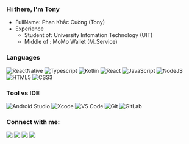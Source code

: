 ### Hi there, I'm Tony 

- FullName: Phan Khắc Cường (Tony)
- Experience
    * Student of: University Infomation Technology (UIT)
    * Middle of : MoMo Wallet (M_Service)

### Languages
![ReactNative](http://img.shields.io/badge/-React_Native-20232A?style=flat&logo=react&logoColor=61DAFB)
![Typescript](http://img.shields.io/badge/-Typescript-0078D6?style=flat-&logo=typescript&logoColor=ffffff)
![Kotlin](https://img.shields.io/badge/kotlin-%237F52FF.svg?style=for-the-badge&logo=kotlin&logoColor=white)
![React](http://img.shields.io/badge/-React-20232A?style=flat&logo=react&logoColor=61DAFB)
![JavaScript](https://img.shields.io/badge/-JavaScript-%23F7DF1C?style=flat-&logo=javascript&logoColor=000000&labelColor=%23F7DF1C&color=%23FFCE5A)
![NodeJS](https://img.shields.io/badge/node.js-6DA55F?style=for-the-badge&logo=node.js&logoColor=white)
![HTML5](https://img.shields.io/badge/-HTML5-%23E44D27?style=flat-&logo=html5&logoColor=ffffff)
![CSS3](https://img.shields.io/badge/-CSS3-%231572B6?style=flat-&logo=css3)

### Tool vs IDE
![Android Studio](https://img.shields.io/badge/Android%20Studio-3DDC84.svg?style=for-the-badge&logo=android-studio&logoColor=white)
![Xcode](https://img.shields.io/badge/Xcode-007ACC?style=for-the-badge&logo=Xcode&logoColor=white)
![VS Code](http://img.shields.io/badge/-VS%20Code-007ACC?style=flat-&logo=visual-studio-code&logoColor=ffffff)
![Git](https://img.shields.io/badge/-Git-%23F05032?style=flat-&logo=git&logoColor=%23ffffff)
![GitLab](https://img.shields.io/badge/-GitLab-181717?style=flat-&logo=gitlab)
### Connect with me:
<p>
  <a target="_blank" href="https://www.linkedin.com/in/tonyphvincent/"><img src="https://img.shields.io/badge/-PhanKhacCuong-0077B5?style=flat&logo=Linkedin&logoColor=white"/></a>
  <a target="_blank" href="mailto:tonyphvincent@gmail.com"><img src="https://img.shields.io/badge/-tonyphvincent.com-D14836?style=flat&logo=Gmail&logoColor=white"/></a>
  <a target="_blank" href="https://www.facebook.com/tonyphvincent/"><img src="https://img.shields.io/badge/-Tony-1877F2?style=flat&logo=Facebook&logoColor=white"/></a>
  <a target="_blank" href="https://www.instagram.com/tonyphvincent/"><img src="https://img.shields.io/badge/-tonyphvincent-E4405F?style=flat&logo=Instagram&logoColor=white"/></a>
</p>


